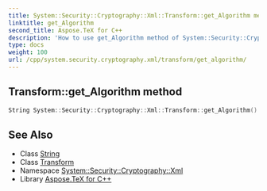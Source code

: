 ```yaml
---
title: System::Security::Cryptography::Xml::Transform::get_Algorithm method
linktitle: get_Algorithm
second_title: Aspose.TeX for C++
description: 'How to use get_Algorithm method of System::Security::Cryptography::Xml::Transform class in C++.'
type: docs
weight: 100
url: /cpp/system.security.cryptography.xml/transform/get_algorithm/
---
```

## Transform::get_Algorithm method




```cpp
String System::Security::Cryptography::Xml::Transform::get_Algorithm()
```

## See Also

* Class [String](../../../system/string/)
* Class [Transform](../)
* Namespace [System::Security::Cryptography::Xml](../../)
* Library [Aspose.TeX for C++](../../../)
